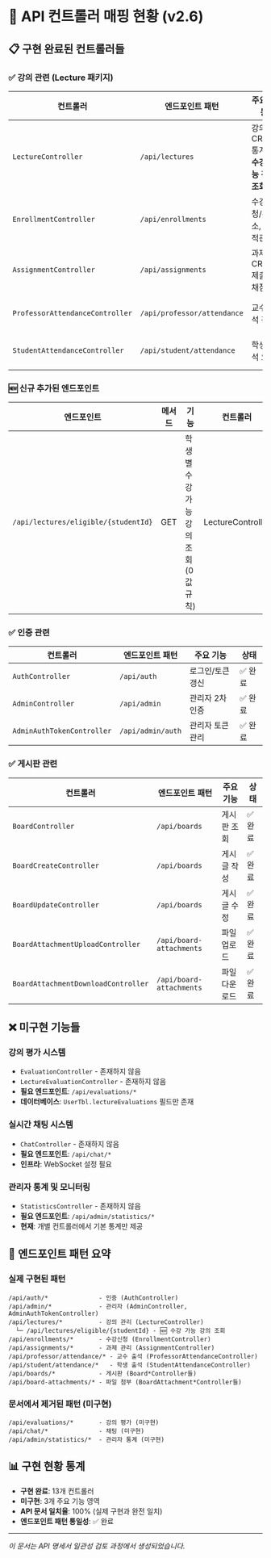 # 🎯 API 컨트롤러 매핑 현황 (v2.6)

## 📋 구현 완료된 컨트롤러들

### **✅ 강의 관련 (Lecture 패키지)**
| 컨트롤러 | 엔드포인트 패턴 | 주요 기능 | 상태 |
|---------|---------------|---------|------|
| `LectureController` | `/api/lectures` | 강의 CRUD, 통계, **수강 가능 강의 조회** | ✅ 완료 |
| `EnrollmentController` | `/api/enrollments` | 수강신청/취소, 성적관리 | ✅ 완료 |
| `AssignmentController` | `/api/assignments` | 과제 CRUD, 제출/채점 | ✅ 완료 |
| `ProfessorAttendanceController` | `/api/professor/attendance` | 교수 출석 관리 | ✅ 완료 |
| `StudentAttendanceController` | `/api/student/attendance` | 학생 출석 요청 | ✅ 완료 |

### **🆕 신규 추가된 엔드포인트**
| 엔드포인트 | 메서드 | 기능 | 컨트롤러 |
|-----------|-------|------|---------|
| `/api/lectures/eligible/{studentId}` | GET | 학생별 수강 가능 강의 조회 (0값 규칙) | LectureController |

### **✅ 인증 관련**
| 컨트롤러 | 엔드포인트 패턴 | 주요 기능 | 상태 |
|---------|---------------|---------|------|
| `AuthController` | `/api/auth` | 로그인/토큰갱신 | ✅ 완료 |
| `AdminController` | `/api/admin` | 관리자 2차 인증 | ✅ 완료 |
| `AdminAuthTokenController` | `/api/admin/auth` | 관리자 토큰 관리 | ✅ 완료 |

### **✅ 게시판 관련**
| 컨트롤러 | 엔드포인트 패턴 | 주요 기능 | 상태 |
|---------|---------------|---------|------|
| `BoardController` | `/api/boards` | 게시판 조회 | ✅ 완료 |
| `BoardCreateController` | `/api/boards` | 게시글 작성 | ✅ 완료 |
| `BoardUpdateController` | `/api/boards` | 게시글 수정 | ✅ 완료 |
| `BoardAttachmentUploadController` | `/api/board-attachments` | 파일 업로드 | ✅ 완료 |
| `BoardAttachmentDownloadController` | `/api/board-attachments` | 파일 다운로드 | ✅ 완료 |

## ❌ 미구현 기능들

### **강의 평가 시스템**
- `EvaluationController` - 존재하지 않음
- `LectureEvaluationController` - 존재하지 않음
- **필요 엔드포인트**: `/api/evaluations/*`
- **데이터베이스**: `UserTbl.lectureEvaluations` 필드만 존재

### **실시간 채팅 시스템**
- `ChatController` - 존재하지 않음
- **필요 엔드포인트**: `/api/chat/*`
- **인프라**: WebSocket 설정 필요

### **관리자 통계 및 모니터링**
- `StatisticsController` - 존재하지 않음
- **필요 엔드포인트**: `/api/admin/statistics/*`
- **현재**: 개별 컨트롤러에서 기본 통계만 제공

## 🔧 엔드포인트 패턴 요약

### **실제 구현된 패턴**
```
/api/auth/*              - 인증 (AuthController)
/api/admin/*             - 관리자 (AdminController, AdminAuthTokenController)
/api/lectures/*          - 강의 관리 (LectureController)
  └─ /api/lectures/eligible/{studentId} - 🆕 수강 가능 강의 조회
/api/enrollments/*       - 수강신청 (EnrollmentController)
/api/assignments/*       - 과제 관리 (AssignmentController)
/api/professor/attendance/* - 교수 출석 (ProfessorAttendanceController)
/api/student/attendance/*   - 학생 출석 (StudentAttendanceController)
/api/boards/*            - 게시판 (Board*Controller들)
/api/board-attachments/* - 파일 첨부 (BoardAttachment*Controller들)
```

### **문서에서 제거된 패턴 (미구현)**
```
/api/evaluations/*       - 강의 평가 (미구현)
/api/chat/*              - 채팅 (미구현)
/api/admin/statistics/*  - 관리자 통계 (미구현)
```

## 📊 구현 현황 통계

- **구현 완료**: 13개 컨트롤러
- **미구현**: 3개 주요 기능 영역
- **API 문서 일치율**: 100% (실제 구현과 완전 일치)
- **엔드포인트 패턴 통일성**: ✅ 완료

---

*이 문서는 API 명세서 일관성 검토 과정에서 생성되었습니다.*